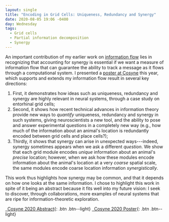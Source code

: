 ```yaml
---
layout: single
title: "Encoding in Grid Cells: Uniqueness, Redundancy and Synergy"
date: 2020-08-05 19:06 -0400
day: Wednesday
tags:
  - Grid cells
  - Partial information decomposition
  - Synergy
---
```


An important contribution of my earlier work on [information flow](/publications#Venkatesh2018Information) lies in recognizing that accounting for synergy is essential if we want a measure of information flow that can guarantee the ability to track a message as it flows through a computational system. I presented a [poster at Cosyne](/publications#Venkatesh2020Understanding) this year, which supports and extends my information flow result in several key directions:

1. First, it demonstrates how ideas such as uniqueness, redundancy and synergy are highly relevant in neural systems, through a case study on entorhinal grid cells;
2. Second, it shows how recent technical advances in information theory provide new ways to _quantify_ uniqueness, redundancy and synergy in such systems, giving neuroscientists a new tool, and the ability to pose and answer experimental questions in a completely new way (e.g., how much of the information about an animal's location is redundantly encoded between grid cells and place cells?);
3. Thirdly, it shows that synergy can arise in unexpected ways---indeed, synergy sometimes appears when we ask a different _question_. We show that each grid module encodes _unique_ information about an animal's _precise_ location; however, when we ask how these modules encode information about the animal's location at a very _coarse_ spatial scale, the same modules encode coarse location information _synergistically_.

This work thus highlights how synergy may be common, and that it depends on how one looks at the same information. I chose to highlight this work in spite of it being an abstract because it fits well into my future vision: I seek to discover, through collaborations, more examples of neural systems that are ripe for information-theoretic exploration.

[<i class="fa fa-file-text-o fa-lg" aria-hidden="true"></i>&ensp;Cosyne 2020 Abstract](/assets/doc/abstracts/2020--cosyne--abstract.pdf){: .btn .btn--light}
[<i class="fa fa-file-text-o fa-lg" aria-hidden="true"></i>&ensp;Cosyne 2020 Poster](/assets/doc/posters/2020--cosyne--poster.pdf){: .btn .btn--light}
